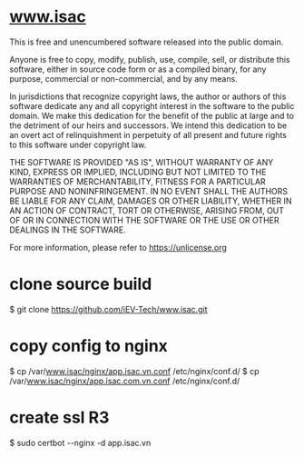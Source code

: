 # www.isac
This is free and unencumbered software released into the public domain.

Anyone is free to copy, modify, publish, use, compile, sell, or
distribute this software, either in source code form or as a compiled
binary, for any purpose, commercial or non-commercial, and by any
means.

In jurisdictions that recognize copyright laws, the author or authors
of this software dedicate any and all copyright interest in the
software to the public domain. We make this dedication for the benefit
of the public at large and to the detriment of our heirs and
successors. We intend this dedication to be an overt act of
relinquishment in perpetuity of all present and future rights to this
software under copyright law.

THE SOFTWARE IS PROVIDED "AS IS", WITHOUT WARRANTY OF ANY KIND,
EXPRESS OR IMPLIED, INCLUDING BUT NOT LIMITED TO THE WARRANTIES OF
MERCHANTABILITY, FITNESS FOR A PARTICULAR PURPOSE AND NONINFRINGEMENT.
IN NO EVENT SHALL THE AUTHORS BE LIABLE FOR ANY CLAIM, DAMAGES OR
OTHER LIABILITY, WHETHER IN AN ACTION OF CONTRACT, TORT OR OTHERWISE,
ARISING FROM, OUT OF OR IN CONNECTION WITH THE SOFTWARE OR THE USE OR
OTHER DEALINGS IN THE SOFTWARE.

For more information, please refer to <https://unlicense.org>

# clone source build
$ git clone https://github.com/iEV-Tech/www.isac.git

# copy config to nginx
$ cp /var/www.isac/nginx/app.isac.vn.conf /etc/nginx/conf.d/
$ cp /var/www.isac/nginx/app.isac.com.vn.conf /etc/nginx/conf.d/

# create ssl R3
$ sudo certbot --nginx -d app.isac.vn
